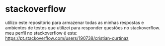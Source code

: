 # stackoverflow
utilizo este repositório para armazenar todas as minhas respostas e ambientes de testes que utilizei para responder questões no stackoverflow.
meu perfil no stackoverflow é este: https://pt.stackoverflow.com/users/190738/cristian-curtinaz
